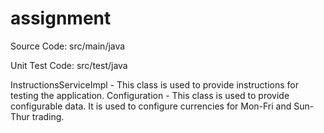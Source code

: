 # assignment

Source Code:
  src/main/java
  
Unit Test Code:
  src/test/java

InstructionsServiceImpl - This class is used to provide instructions for testing the application.
Configuration - This class is used to provide configurable data. It is used to configure currencies for Mon-Fri and Sun-Thur trading.
